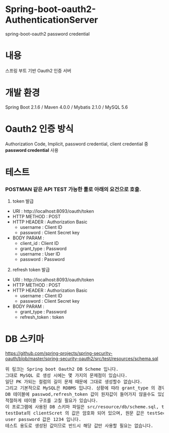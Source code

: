 # Spring-boot-oauth2-AuthenticationServer
spring-boot-oauth2 password credential

# 내용
스프링 부트 기반 Oauth2 인증 서버

# 개발 환경
Spring Boot 2.1.6 / Maven 4.0.0 / Mybatis 2.1.0 / MySQL 5.6

# Oauth2 인증 방식 
Authorization Code, Implicit, password credential, client credential 중 __password credential__ 사용

# 테스트
### POSTMAN 같은 API TEST 가능한 툴로 아래의 요건으로 호출.
1. token 발급
* URI : http://localhost:8093/oauth/token 
* HTTP METHOD : POST
* HTTP HEADER : Authorization Basic
  * username : Client ID
  * password : Client Secret key
* BODY PARAM  : 
  * client_id : Client ID
  * grant_type : Password
  * username : User ID
  * password : Password
 
2. refresh token 발급
* URI : http://localhost:8093/oauth/token 
* HTTP METHOD : POST 
* HTTP HEADER : Authorization Basic
  * username : Client ID
  * password : Client Secret key
* BODY PARAM  : 
  * grant_type : Password
  * refresh_token : token
  
# DB 스키마
https://github.com/spring-projects/spring-security-oauth/blob/master/spring-security-oauth2/src/test/resources/schema.sql
<pre>
위 링크는 Spring boot Oauth2 DB Scheme 입니다.
그대로 MySQL 로 생성 시에는 몇 가지의 문제점이 있습니다.
일단 PK 가되는 컬럼의 길이 문제 때문에 그대로 생성할수 없습니다.
그리고 기본적으로 MySQL은 RDBMS 입니다. 상황에 따라 grant_type 의 경우 
DB 테이블에 passwod,refresh_token 값이 원자값이 들어가지 않을수도 있습니다.
적절하게 테이블 구조를 고칠 필요가 있습니다.
이 프로그램에 사용된 DB 스키마 파일은 src/resource/db/scheme.sql, test_data.sql 을 참고해주세요.
testData의 clientScret 의 값은 암호화 되어 있으며, 원문 값은 testSecret 입니다.
user password 값은 1234 입니다.
테스트 용도로 생성된 값이므로 반드시 해당 값만 사용할 필요는 없습니다.
</pre>


 
 
 
 
  
